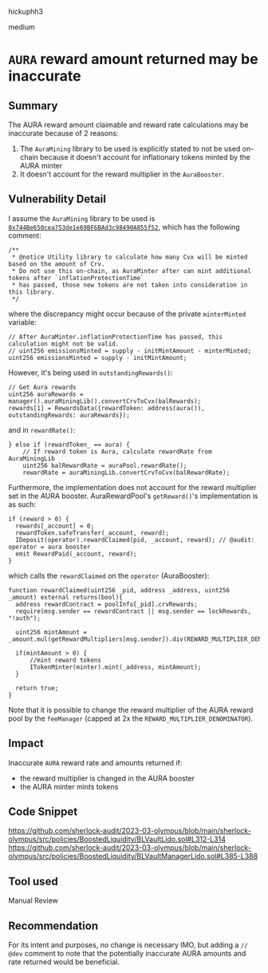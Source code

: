 hickuphh3

medium

# `AURA` reward amount returned may be inaccurate

## Summary
The AURA reward amount claimable and reward rate calculations may be inaccurate because of 2 reasons:
1) The `AuraMining` library to be used is explicitly stated to not be used on-chain because it doesn't account for inflationary tokens minted by the AURA minter
2) It doesn't account for the reward multiplier in the `AuraBooster`.

## Vulnerability Detail
 I assume the `AuraMining` library to be used is [`0x744Be650cea753de1e69BF6BAd3c98490A855f52`](https://etherscan.io/address/0x744Be650cea753de1e69BF6BAd3c98490A855f52#code), which has the following comment:
```solidity
/**
 * @notice Utility library to calculate how many Cvx will be minted based on the amount of Crv.
 * Do not use this on-chain, as AuraMinter after can mint additional tokens after `inflationProtectionTime`
 * has passed, those new tokens are not taken into consideration in this library.
 */
```

where the discrepancy might occur because of the private `minterMinted` variable:
```solidity
// After AuraMinter.inflationProtectionTime has passed, this calculation might not be valid.
// uint256 emissionsMinted = supply - initMintAmount - minterMinted;
uint256 emissionsMinted = supply - initMintAmount;
```

However, it's being used in `outstandingRewards()`:
```solidity
// Get Aura rewards
uint256 auraRewards = manager().auraMiningLib().convertCrvToCvx(balRewards);
rewards[1] = RewardsData({rewardToken: address(aura()), outstandingRewards: auraRewards});
```

and in `rewardRate()`:
```solidity
} else if (rewardToken_ == aura) {
    // If reward token is Aura, calculate rewardRate from AuraMiningLib
    uint256 balRewardRate = auraPool.rewardRate();
    rewardRate = auraMiningLib.convertCrvToCvx(balRewardRate);
```

Furthermore, the implementation does not account for the reward multiplier set in the AURA booster. AuraRewardPool's `getReward()`'s implementation is as such:
```solidity
if (reward > 0) {
  rewards[_account] = 0;
  rewardToken.safeTransfer(_account, reward);
  IDeposit(operator).rewardClaimed(pid, _account, reward); // @audit: operator = aura booster
  emit RewardPaid(_account, reward);
}
```
which calls the `rewardClaimed` on the `operator` (AuraBooster):
```solidity
function rewardClaimed(uint256 _pid, address _address, uint256 _amount) external returns(bool){
  address rewardContract = poolInfo[_pid].crvRewards;
  require(msg.sender == rewardContract || msg.sender == lockRewards, "!auth");

  uint256 mintAmount = _amount.mul(getRewardMultipliers[msg.sender]).div(REWARD_MULTIPLIER_DENOMINATOR);

  if(mintAmount > 0) {
      //mint reward tokens
      ITokenMinter(minter).mint(_address, mintAmount);
  }
  
  return true;
}
```
Note that it is possible to change the reward multiplier of the AURA reward pool by the `feeManager` (capped at 2x the `REWARD_MULTIPLIER_DENOMINATOR`).
 
## Impact
Inaccurate `AURA` reward rate and amounts returned if:
- the reward multiplier is changed in the AURA booster
- the AURA minter mints tokens

## Code Snippet
https://github.com/sherlock-audit/2023-03-olympus/blob/main/sherlock-olympus/src/policies/BoostedLiquidity/BLVaultLido.sol#L312-L314
https://github.com/sherlock-audit/2023-03-olympus/blob/main/sherlock-olympus/src/policies/BoostedLiquidity/BLVaultManagerLido.sol#L385-L388

## Tool used
Manual Review

## Recommendation
For its intent and purposes, no change is necessary IMO, but adding a `// @dev` comment to note that the potentially inaccurate AURA amounts and rate returned would be beneficial.